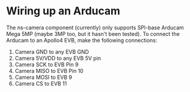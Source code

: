 # Wiring up an Arducam

The ns-camera component (currently) only supports SPI-base Arducam Mega 5MP (maybe 3MP too, but it hasn't been tested). To connect the Arducam to an Apollo4 EVB, make the following connections:

1. Camera GND to any EVB GND
2. Camera 5V/VDD to any EVB 5V pin
3. Camera SCK to EVB Pin 9
4. Camera MISO to EVB Pin 10
5. Camera MOSI to EVB 9
6. Camera CS to EVB 11
